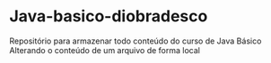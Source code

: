 # Java-basico-diobradesco
Repositório para armazenar todo conteúdo do curso de Java Básico
Alterando o conteúdo de um arquivo de forma local